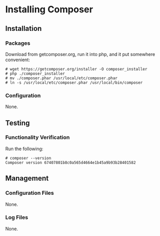 # Installing Composer
## Installation
### Packages
Download from getcomposer.org, run it into php, and it put somewhere convenient:

    # wget https://getcomposer.org/installer -O composer_installer
    # php ./composer_installer
    # mv ./composer.phar /usr/local/etc/composer.phar
    # ln -s /usr/local/etc/composer.phar /usr/local/bin/composer

### Configuration
None.

## Testing
### Functionality Verification
Run the following:

    # composer --version
    Composer version 67407801b8c0a565d4664e1b45a9b93b28401582

## Management
### Configuration Files
None.

### Log Files
None.